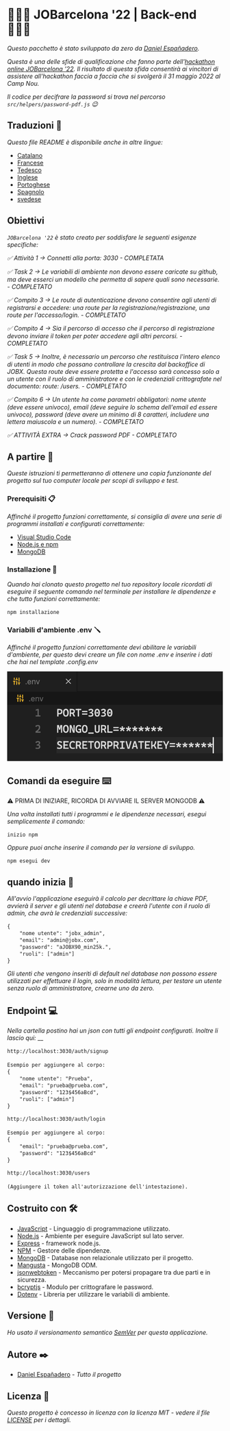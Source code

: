 # 👨🏻‍💻 JOBarcelona '22 | Back-end 👨🏻‍💻

_Questo pacchetto è stato sviluppato da zero da [Daniel Españadero](https://github.com/DanielEspanadero)._

_Questa è una delle sfide di qualificazione che fanno parte dell'[hackathon online JOBarcelona '22](https://nuwe.io/challenge/jobarcelona-'22-back-end). Il risultato di questa sfida consentirà ai vincitori di assistere all'hackathon faccia a faccia che si svolgerà il 31 maggio 2022 al Camp Nou._

_Il codice per decifrare la password si trova nel percorso `src/helpers/password-pdf.js` 😉_

## Traduzioni 💬

_Questo file README è disponibile anche in altre lingue:_
- [Catalano](https://github.com/DanielEspanadero/hackathon-jobarcelona22-back-javascript/blob/main/docs/README-cat.md)
- [Francese](https://github.com/DanielEspanadero/hackathon-jobarcelona22-back-javascript/blob/main/docs/README-fr.md)
- [Tedesco](https://github.com/DanielEspanadero/hackathon-jobarcelona22-back-javascript/blob/main/docs/README-de.md)
- [Inglese](https://github.com/DanielEspanadero/hackathon-jobarcelona22-back-javascript/blob/main/README.md)
- [Portoghese](https://github.com/DanielEspanadero/hackathon-jobarcelona22-back-javascript/blob/main/docs/README-pt.md)
- [Spagnolo](https://github.com/DanielEspanadero/hackathon-jobarcelona22-back-javascript/blob/main/docs/README-es.md)
- [svedese](https://github.com/DanielEspanadero/hackathon-jobarcelona22-back-javascript/blob/main/docs/README-se.md)

## Obiettivi
_`JOBarcelona '22` è stato creato per soddisfare le seguenti esigenze specifiche:_

_✅ Attività 1 → Connetti alla porta: 3030 - COMPLETATA_

_✅ Task 2 → Le variabili di ambiente non devono essere caricate su github, ma deve esserci un modello che permetta di sapere quali sono necessarie. - COMPLETATO_

_✅ Compito 3 → Le route di autenticazione devono consentire agli utenti di registrarsi e accedere: una route per la registrazione/registrazione, una route per l'accesso/login. - COMPLETATO_

_✅ Compito 4 → Sia il percorso di accesso che il percorso di registrazione devono inviare il token per poter accedere agli altri percorsi. - COMPLETATO_

_✅ Task 5 → Inoltre, è necessario un percorso che restituisca l'intero elenco di utenti in modo che possano controllare la crescita dal backoffice di JOBX. Questa route deve essere protetta e l'accesso sarà concesso solo a un utente con il ruolo di amministratore e con le credenziali crittografate nel documento: route: /users. - COMPLETATO_

_✅ Compito 6 → Un utente ha come parametri obbligatori: nome utente (deve essere univoco), email (deve seguire lo schema dell'email ed essere univoco), password (deve avere un minimo di 8 caratteri, includere una lettera maiuscola e un numero). - COMPLETATO_

_✅ ATTIVITÀ EXTRA → Crack password PDF - COMPLETATO_

## A partire 🚀

_Queste istruzioni ti permetteranno di ottenere una copia funzionante del progetto sul tuo computer locale per scopi di sviluppo e test._

### Prerequisiti 📋

_Affinché il progetto funzioni correttamente, si consiglia di avere una serie di programmi installati e configurati correttamente:_
- [Visual Studio Code](https://code.visualstudio.com/download)
- [Node.js e npm](https://nodejs.org/es/)
- [MongoDB](https://docs.mongodb.com/manual/installation/)

### Installazione 🔧

_Quando hai clonato questo progetto nel tuo repository locale ricordati di eseguire il seguente comando nel terminale per installare le dipendenze e che tutto funzioni correttamente:_
```
npm installazione
```

### Variabili d'ambiente .env 🪛

_Affinché il progetto funzioni correttamente devi abilitare le variabili d'ambiente, per questo devi creare un file con nome .env e inserire i dati che hai nel template .config.env_

![Demo](https://github.com/DanielEspanadero/hackathon-jobarcelona22-back-javascript/blob/main/docs/env.png)

## Comandi da eseguire ⌨️

⚠️ PRIMA DI INIZIARE, RICORDA DI AVVIARE IL SERVER MONGODB ⚠️

_Una volta installati tutti i programmi e le dipendenze necessari, esegui semplicemente il comando:_
```
inizio npm
```
_Oppure puoi anche inserire il comando per la versione di sviluppo._
```
npm esegui dev
```

## quando inizia 🤔
_All'avvio l'applicazione eseguirà il calcolo per decrittare la chiave PDF, avvierà il server e gli utenti nel database e creerà l'utente con il ruolo di admin, che avrà le credenziali successive:_
```
{
    "nome utente": "jobx_admin",
    "email": "admin@jobx.com",
    "password": "aJOBX90_min25k.",
    "ruoli": ["admin"]
}
```
_Gli utenti che vengono inseriti di default nel database non possono essere utilizzati per effettuare il login, solo in modalità lettura, per testare un utente senza ruolo di amministratore, crearne uno da zero._

## Endpoint 💻

_Nella cartella postino hai un json con tutti gli endpoint configurati._
_Inoltre li lascio qui:_
__
```
http://localhost:3030/auth/signup

Esempio per aggiungere al corpo:
{
    "nome utente": "Prueba",
    "email": "prueba@prueba.com",
    "password": "123$456aBcd",
    "ruoli": ["admin"]
}
```
```
http://localhost:3030/auth/login

Esempio per aggiungere al corpo:
{
    "email": "prueba@prueba.com",
    "password": "123$456aBcd"
}
```
```
http://localhost:3030/users

(Aggiungere il token all'autorizzazione dell'intestazione).
```

## Costruito con 🛠️

* [JavaScript](https://developer.mozilla.org/es/docs/Web/JavaScript) - Linguaggio di programmazione utilizzato.
* [Node.js](https://nodejs.org/es/docs/) - Ambiente per eseguire JavaScript sul lato server.
* [Express](https://www.npmjs.com/package/express) - framework node.js.
* [NPM](https://www.npmjs.com/) - Gestore delle dipendenze.
* [MongoDB](https://docs.mongodb.com/) - Database non relazionale utilizzato per il progetto.
* [Mangusta](https://mongoosejs.com/docs/guide.html) - MongoDB ODM.
* [jsonwebtoken](https://www.npmjs.com/package/jsonwebtoken) - Meccanismo per potersi propagare tra due parti e in sicurezza.
* [bcryptjs](https://www.npmjs.com/package/bcryptjs) - Modulo per crittografare le password.
* [Dotenv](https://www.npmjs.com/package/dotenv) - Libreria per utilizzare le variabili di ambiente.

## Versione 📌

_Ho usato il versionamento semantico [SemVer](http://semver.org/) per questa applicazione._

## Autore ✒️

* [Daniel Españadero](https://github.com/DanielEspanadero) - *Tutto il progetto*

## Licenza 📄

_Questo progetto è concesso in licenza con la licenza MIT - vedere il file [LICENSE](https://github.com/DanielEspanadero/hackathon-jobarcelona22-back-javascript/blob/main/LICENSE) per i dettagli._